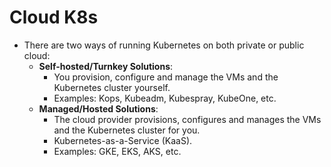 # Cloud K8s

- There are two ways of running Kubernetes on both private or public cloud:
  - **Self-hosted/Turnkey Solutions**:
    - You provision, configure and manage the VMs and the Kubernetes cluster yourself.
    - Examples: Kops, Kubeadm, Kubespray, KubeOne, etc.
  - **Managed/Hosted Solutions**:
    - The cloud provider provisions, configures and manages the VMs and the Kubernetes cluster for you.
    - Kubernetes-as-a-Service (KaaS).
    - Examples: GKE, EKS, AKS, etc.
